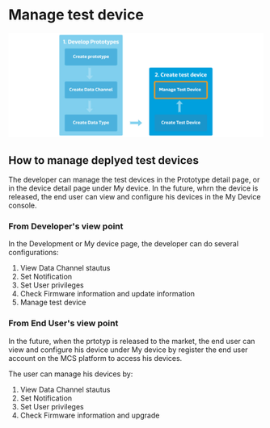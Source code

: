 # Manage test device

![](https://raw.githubusercontent.com/Mediatek-Cloud/MCS/master/graphics/content_img/content_img-10.jpg)

## How to manage deplyed test devices

The developer can manage the test devices in the Prototype detail page, or in the device detail page under My device. In the future, whrn the device is released, the end user can view and configure his devices in the My Device console.

### From Developer's view point

In the Development or My device page, the developer can do several configurations:

1.	View Data Channel stautus
2.	Set Notification
3.	Set User privileges
4.	Check Firmware information and update information
5.	Manage test device


### From End User's view point
In the future, when the prtotyp is released to the market, the end user can view and configure his device under My device by register the end user account on the MCS platform to access his devices.

The user can manage his devices by:

1.	View Data Channel stautus
2.	Set Notification
3.	Set User privileges
4.	Check Firmware information and upgrade
